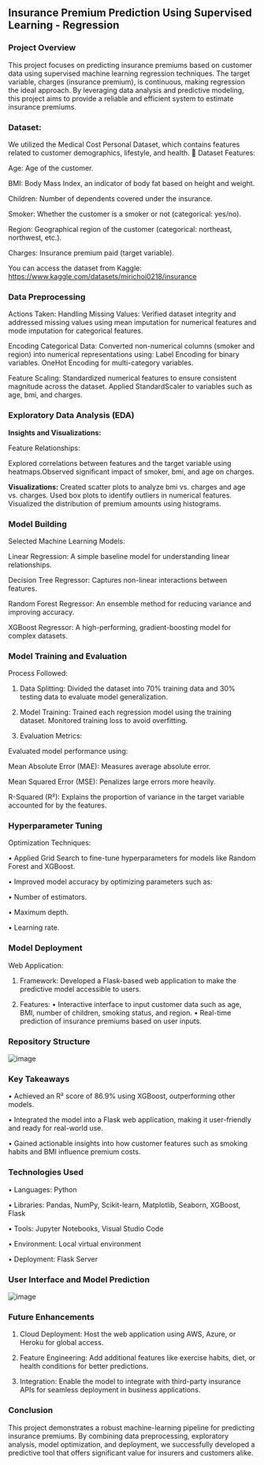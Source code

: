 ## Insurance Premium Prediction Using Supervised Learning - Regression


### Project Overview
This project focuses on predicting insurance premiums based on customer data using supervised machine learning regression techniques. The target variable, charges (insurance premium), is continuous, making regression the ideal approach. By leveraging data analysis and predictive modeling, this project aims to provide a reliable and efficient system to estimate insurance premiums.

### Dataset: 
We utilized the Medical Cost Personal Dataset, which contains features related to customer demographics, lifestyle, and health.
📂 Dataset Features:

Age: Age of the customer.

BMI: Body Mass Index, an indicator of body fat based on height and weight.

Children: Number of dependents covered under the insurance.

Smoker: Whether the customer is a smoker or not (categorical: yes/no).

Region: Geographical region of the customer (categorical: northeast, northwest, etc.).

Charges: Insurance premium paid (target variable).

You can access the dataset from Kaggle: https://www.kaggle.com/datasets/mirichoi0218/insurance

### Data Preprocessing
Actions Taken:
Handling Missing Values:
Verified dataset integrity and addressed missing values using mean imputation for numerical features and mode imputation for categorical features.

Encoding Categorical Data:
Converted non-numerical columns (smoker and region) into numerical representations using:
Label Encoding for binary variables.
OneHot Encoding for multi-category variables.

Feature Scaling:
Standardized numerical features to ensure consistent magnitude across the dataset.
Applied StandardScaler to variables such as age, bmi, and charges.

### Exploratory Data Analysis (EDA)
__Insights and Visualizations:__

Feature Relationships:

Explored correlations between features and the target variable using heatmaps.Observed significant impact of smoker, bmi, and age on charges.

__Visualizations:__
Created scatter plots to analyze bmi vs. charges and age vs. charges.
Used box plots to identify outliers in numerical features.
Visualized the distribution of premium amounts using histograms.


### Model Building

Selected Machine Learning Models:

Linear Regression: A simple baseline model for understanding linear relationships.

Decision Tree Regressor: Captures non-linear interactions between features.

Random Forest Regressor: An ensemble method for reducing variance and improving accuracy.

XGBoost Regressor: A high-performing, gradient-boosting model for complex datasets.


### Model Training and Evaluation
Process Followed:
1. Data Splitting:
Divided the dataset into 70% training data and 30% testing data to evaluate model generalization.


2. Model Training:
Trained each regression model using the training dataset.
Monitored training loss to avoid overfitting.

3. Evaluation Metrics:

Evaluated model performance using:

Mean Absolute Error (MAE): Measures average absolute error.

Mean Squared Error (MSE): Penalizes large errors more heavily.

R-Squared (R²): Explains the proportion of variance in the target variable accounted for by the features.


### Hyperparameter Tuning

Optimization Techniques:

• Applied Grid Search to fine-tune hyperparameters for models like Random Forest and XGBoost.

• Improved model accuracy by optimizing parameters such as:

• Number of estimators.

• Maximum depth.

• Learning rate.


### Model Deployment
Web Application:
1. Framework:
Developed a Flask-based web application to make the predictive model accessible to users.

2. Features:
• Interactive interface to input customer data such as age, BMI, number of children, smoking status, and region.
• Real-time prediction of insurance premiums based on user inputs.

### Repository Structure

![image](https://github.com/user-attachments/assets/18b803f3-a8a1-4600-b48a-007eaa609398)



### Key Takeaways

• Achieved an R² score of 86.9% using XGBoost, outperforming other models.

• Integrated the model into a Flask web application, making it user-friendly and ready for real-world use.

• Gained actionable insights into how customer features such as smoking habits and BMI influence premium costs.


### Technologies Used
• Languages: Python

• Libraries: Pandas, NumPy, Scikit-learn, Matplotlib, Seaborn, XGBoost, Flask

• Tools: Jupyter Notebooks, Visual Studio Code

• Environment: Local virtual environment

• Deployment: Flask Server

### User Interface and Model Prediction

![image](https://github.com/user-attachments/assets/1fd0b4e3-49f0-4ec4-a81d-7831fb1e7cb1)



### Future Enhancements
1. Cloud Deployment:
   Host the web application using AWS, Azure, or Heroku for global access.

2. Feature Engineering:
   Add additional features like exercise habits, diet, or health conditions for better predictions.

3. Integration:
   Enable the model to integrate with third-party insurance APIs for seamless deployment in business applications.

### Conclusion

This project demonstrates a robust machine-learning pipeline for predicting insurance premiums. By combining data preprocessing, exploratory analysis, model optimization, and deployment, we successfully developed a predictive tool that offers significant value for insurers and customers alike.
